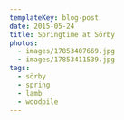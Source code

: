 ```yaml
---
templateKey: blog-post
date: 2015-05-24
title: Springtime at Sörby
photos:
  - images/17853407669.jpg
  - images/17853411539.jpg
tags:
  - sörby
  - spring
  - lamb
  - woodpile
---
```

